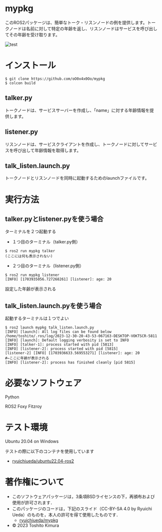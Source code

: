 # mypkg

このROS2パッケージは、簡単なトーク・リスンノードの例を提供します。トークノードは名前に対して特定の年齢を返し、リスンノードはサービスを呼び出してその年齢を受け取ります。

![test](https://github.com/oO0x4x0Oo/mypkg/actions/workflows/test.yml/badge.svg)

# インストール
```
$ git clone https://github.com/oO0x4x0Oo/mypkg
$ colcon build
```

## talker.py

トークノードは、サービスサーバーを作成し、「name」に対する年齢情報を提供します。

## listener.py

リスンノードは、サービスクライアントを作成し、トークノードに対してサービスを呼び出して年齢情報を取得します。

## talk_listen.launch.py

トークノードとリスンノードを同時に起動するためのlaunchファイルです。

# 実行方法

## talker.pyとlistener.pyを使う場合

ターミナルを２つ起動する
* １つ目のターミナル（talker.py側）

```
$ ros2 run mypkg talker
(ここには何も表示されない)
```

* ２つ目のターミナル（listener.py側）

```
$ ros2 run mypkg listener
[INFO] [1703935056.727268261] [listener]: age: 20
```

設定した年齢が表示される

## talk_listen.launch.pyを使う場合
起動するターミナルは１つでよい

 ```
$ ros2 launch mypkg talk_listen.launch.py
[INFO] [launch]: All log files can be found below /home/toshito/.ros/log/2023-12-30-20-43-53-067163-DESKTOP-VOKTSCR-5811
[INFO] [launch]: Default logging verbosity is set to INFO
[INFO] [talker-1]: process started with pid [5813]
[INFO] [listener-2]: process started with pid [5815]
[listener-2] [INFO] [1703936633.569553271] [listener]: age: 20       #←ここに年齢が表示される
[INFO] [listener-2]: process has finished cleanly [pid 5815]
```

# 必要なソフトウェア
Python

ROS2 Foxy Fitzroy

# テスト環境
Ubuntu 20.04 on Windows

テストの際に以下のコンテナを使用しています
* [ryuichiueda/ubuntu22.04-ros2](https://hub.docker.com/repository/docker/ryuichiueda/ubuntu22.04-ros2)

# 著作権について
* このソフトウェアパッケージは，3条項BSDライセンスの下，再頒布および使用が許可されます．
* このパッケージのコードは，下記のスライド（CC-BY-SA 4.0 by Ryuichi Ueda）のものを，本人の許可を得て使用したものです．
     * [ryuichiueda/mypkg](https://github.com/ryuichiueda/mypkg)
* © 2023 Toshito Kimura
